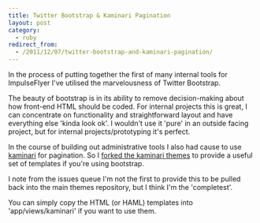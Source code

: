 ```yaml
---
title: Twitter Bootstrap & Kaminari Pagination
layout: post
category:
  - ruby
redirect_from:
  - /2011/12/07/twitter-bootstrap-and-kaminari-pagination/
---
```


In the process of putting together the first of many internal tools for ImpulseFlyer I've utilised the marvelousness of Twitter Bootstrap.

The beauty of bootstrap is in its ability to remove decision-making about how front-end HTML should be coded. For internal projects this is great, I can concentrate on functionality and straightforward layout and have everything else 'kinda look ok'. I wouldn't use it 'pure' in an outside facing project, but for internal projects/prototyping it's perfect.

In the course of building out administrative tools I also had cause to use [kaminari](https://github.com/amatsuda/kaminari) for pagination. So I [forked the kaminari themes](https://github.com/andycroll/kaminari_themes/) to provide a useful set of templates if you're using bootstrap.

I note from the issues queue I'm not the first to provide this to be pulled back into the main themes repository, but I think I'm the 'completest'.

You can simply copy the HTML (or HAML) templates into 'app/views/kaminari' if you want to use them.
